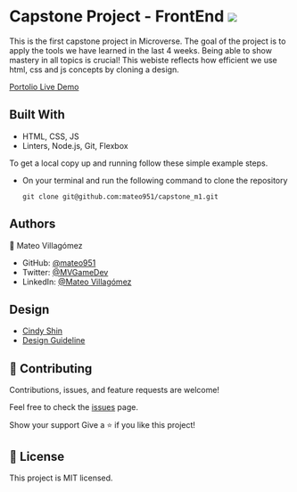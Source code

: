 # Capstone Project - FrontEnd ![](https://img.shields.io/badge/Microverse-blueviolet)

This is the first capstone project in Microverse. The goal of the project is to apply the tools we have learned in the last 4 weeks. Being able to show mastery in all topics is crucial! This webiste reflects how efficient we use html, css and js concepts by cloning a design. 

[Portolio Live Demo](https://mateo951.github.io/capstone_m1/)


## Built With
- HTML, CSS, JS
- Linters, Node.js, Git, Flexbox

To get a local copy up and running follow these simple example steps.
- On your terminal and run the following command to clone the repository
  
  `git clone git@github.com:mateo951/capstone_m1.git`

## Authors
👤 Mateo Villagómez

- GitHub: [@mateo951](https://github.com/mateo951)
- Twitter: [@MVGameDev](https://twitter.com/MVGameDev)
- LinkedIn: [@Mateo Villagómez](https://www.linkedin.com/in/mateo-villagómez/)

## Design 
- [Cindy Shin](https://www.behance.net/adagio07) 
- [Design Guideline](https://www.behance.net/adagio07) 

## 🤝 Contributing
Contributions, issues, and feature requests are welcome!

Feel free to check the [issues](https://github.com/mateo951/capstone_m1/issues) page.

Show your support
Give a ⭐️ if you like this project!

## 📝 License 
This project is MIT licensed.